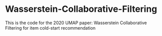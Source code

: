 # Wasserstein-Collaborative-Filtering
This is the code for the 2020 UMAP paper: Wasserstein Collaborative Filtering for item cold-start recommendation
